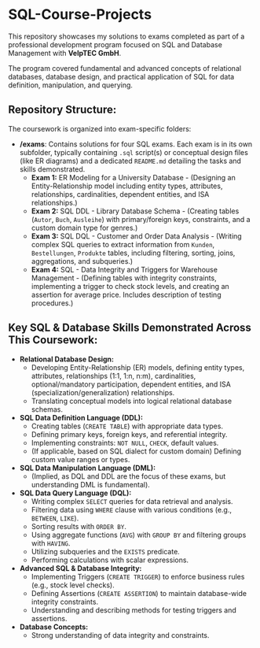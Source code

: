 # SQL-Course-Projects

This repository showcases my solutions to exams completed as part of a professional development program focused on SQL and Database Management with **VelpTEC GmbH**.

The program covered fundamental and advanced concepts of relational databases, database design, and practical application of SQL for data definition, manipulation, and querying.

## Repository Structure:

The coursework is organized into exam-specific folders:

*   **/exams**: Contains solutions for four SQL exams. Each exam is in its own subfolder, typically containing `.sql` script(s) or conceptual design files (like ER diagrams) and a dedicated `README.md` detailing the tasks and skills demonstrated.
    *   **Exam 1:** ER Modeling for a University Database - (Designing an Entity-Relationship model including entity types, attributes, relationships, cardinalities, dependent entities, and ISA relationships.)
    *   **Exam 2:** SQL DDL - Library Database Schema - (Creating tables (`Autor`, `Buch`, `Ausleihe`) with primary/foreign keys, constraints, and a custom domain type for genres.)
    *   **Exam 3:** SQL DQL - Customer and Order Data Analysis - (Writing complex SQL queries to extract information from `Kunden`, `Bestellungen`, `Produkte` tables, including filtering, sorting, joins, aggregations, and subqueries.)
    *   **Exam 4:** SQL - Data Integrity and Triggers for Warehouse Management - (Defining tables with integrity constraints, implementing a trigger to check stock levels, and creating an assertion for average price. Includes description of testing procedures.)

## Key SQL & Database Skills Demonstrated Across This Coursework:

*   **Relational Database Design:**
    *   Developing Entity-Relationship (ER) models, defining entity types, attributes, relationships (1:1, 1:n, n:m), cardinalities, optional/mandatory participation, dependent entities, and ISA (specialization/generalization) relationships.
    *   Translating conceptual models into logical relational database schemas.
*   **SQL Data Definition Language (DDL):**
    *   Creating tables (`CREATE TABLE`) with appropriate data types.
    *   Defining primary keys, foreign keys, and referential integrity.
    *   Implementing constraints: `NOT NULL`, `CHECK`, default values.
    *   (If applicable, based on SQL dialect for custom domain) Defining custom value ranges or types.
*   **SQL Data Manipulation Language (DML):**
    *   (Implied, as DQL and DDL are the focus of these exams, but understanding DML is fundamental).
*   **SQL Data Query Language (DQL):**
    *   Writing complex `SELECT` queries for data retrieval and analysis.
    *   Filtering data using `WHERE` clause with various conditions (e.g., `BETWEEN`, `LIKE`).
    *   Sorting results with `ORDER BY`.
    *   Using aggregate functions (`AVG`) with `GROUP BY` and filtering groups with `HAVING`.
    *   Utilizing subqueries and the `EXISTS` predicate.
    *   Performing calculations with scalar expressions.
*   **Advanced SQL & Database Integrity:**
    *   Implementing Triggers (`CREATE TRIGGER`) to enforce business rules (e.g., stock level checks).
    *   Defining Assertions (`CREATE ASSERTION`) to maintain database-wide integrity constraints.
    *   Understanding and describing methods for testing triggers and assertions.
*   **Database Concepts:**
    *   Strong understanding of data integrity and constraints.
